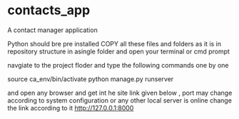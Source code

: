 # contacts_app
A contact manager application

Python should bre pre installed
COPY all these files and folders as it is in repository structure in asingle folder and open your terminal or cmd prompt

navgiate to the project floder and type the following commands one by one

source ca_env/bin/activate
python manage.py runserver

and open any browser and get int he site link given below , port may change according to system configuration or any other local server is online change the link according to it
http://127.0.0.1:8000
